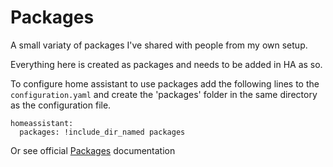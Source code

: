 # Packages

A small variaty of packages I've shared with people from my own setup.

Everything here is created as packages and needs to be added in HA as so.

To configure home assistant to use packages add the following lines to the `configuration.yaml` and create the 'packages' folder in the same directory as the configuration file.
```
homeassistant:
  packages: !include_dir_named packages
```
Or see official [Packages](https://www.home-assistant.io/docs/configuration/packages/) documentation
